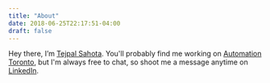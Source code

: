 ```yaml
---
title: "About"
date: 2018-06-25T22:17:51-04:00
draft: false
---
```


Hey there, I’m [Tejpal Sahota](https://keybase.io/grandnewbien). You'll probably find me working on [Automation Toronto](https://automationtoronto.com/), but I'm always free to chat, so shoot me a message anytime on [LinkedIn](https://www.linkedin.com/in/tsahota/).